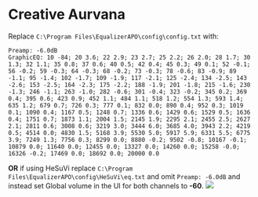 # Creative Aurvana
Replace `C:\Program Files\EqualizerAPO\config\config.txt` with:
```
Preamp: -6.0dB
GraphicEQ: 10 -84; 20 3.6; 22 2.9; 23 2.7; 25 2.2; 26 2.0; 28 1.7; 30 1.3; 32 1.1; 35 0.8; 37 0.6; 40 0.5; 42 0.4; 45 0.3; 49 0.1; 52 -0.1; 56 -0.2; 59 -0.3; 64 -0.3; 68 -0.2; 73 -0.3; 78 -0.6; 83 -0.9; 89 -1.1; 95 -1.4; 102 -1.7; 109 -1.9; 117 -2.1; 125 -2.4; 134 -2.5; 143 -2.6; 153 -2.5; 164 -2.3; 175 -2.2; 188 -1.9; 201 -1.8; 215 -1.6; 230 -1.3; 246 -1.1; 263 -1.0; 282 -0.6; 301 -0.4; 323 -0.2; 345 0.2; 369 0.4; 395 0.6; 423 0.9; 452 1.1; 484 1.1; 518 1.2; 554 1.3; 593 1.4; 635 1.2; 679 0.7; 726 0.3; 777 0.1; 832 0.0; 890 0.4; 952 0.3; 1019 0.1; 1090 0.4; 1167 0.5; 1248 0.7; 1336 0.6; 1429 0.6; 1529 0.5; 1636 0.4; 1751 0.7; 1873 1.1; 2004 1.5; 2145 1.9; 2295 2.1; 2455 2.5; 2627 2.1; 2811 0.6; 3008 0.6; 3219 3.0; 3444 6.0; 3685 4.0; 3943 2.2; 4219 0.5; 4514 0.0; 4830 1.5; 5168 3.9; 5530 5.0; 5917 5.9; 6331 5.5; 6775 3.9; 7249 1.3; 7756 0.3; 8299 0.0; 8880 -0.2; 9502 -0.8; 10167 -0.1; 10879 0.0; 11640 0.0; 12455 0.0; 13327 0.0; 14260 0.0; 15258 -0.0; 16326 -0.2; 17469 0.0; 18692 0.0; 20000 0.0
```
**OR** if using HeSuVi replace `C:\Program Files\EqualizerAPO\config\HeSuVi\eq.txt` and omit `Preamp: -6.0dB` and instead set Global volume in the UI for both channels to **-60**.
![](https://raw.githubusercontent.com/jaakkopasanen/AutoEq/master/results/SBAF-Serious/innerfidelity/onear/Creative%20Aurvana/Creative%20Aurvana.png)